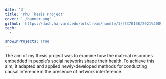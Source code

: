```yaml
---
date: '3'
title: 'PhD Thesis Project'
cover: './banner.png'
github: 'https://dash.harvard.edu/bitstream/handle/1/37370168/2021%2009%2010%20makofane%20submission%202.pdf?sequence=1&isAllowed=y'
tech:
  - 

showInProjects: true
---
```


The aim of my thesis project was to examine how the material resources embedded in people’s social networks shape their health. To achieve this aim, it adapted and applied newly-developed methods for conducting causal inference in the presence of network interference.